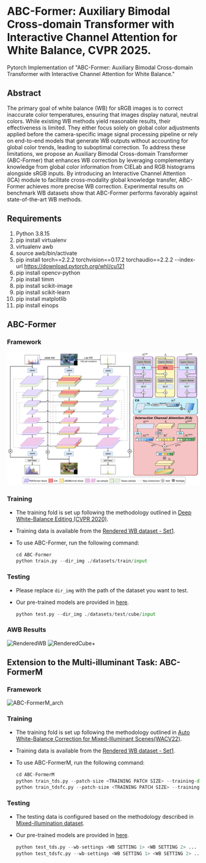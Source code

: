 # ABC-Former: Auxiliary Bimodal Cross-domain Transformer with Interactive Channel Attention for White Balance, CVPR 2025.
Pytorch Implementation of "ABC-Former: Auxiliary Bimodal Cross-domain Transformer with Interactive Channel Attention for White Balance."

## Abstract
The primary goal of white balance (WB) for sRGB images is to correct inaccurate color temperatures, ensuring that images display natural, neutral colors. While existing WB methods yield reasonable results, their effectiveness is limited. They either focus solely on global color adjustments applied before the camera-specific image signal processing pipeline or rely on end-to-end models that generate WB outputs without accounting for global color trends, leading to suboptimal correction. To address these limitations, we propose an Auxiliary Bimodal Cross-domain Transformer (ABC-Former) that enhances WB correction by leveraging complementary knowledge from global color information from CIELab and RGB histograms alongside sRGB inputs. By introducing an Interactive Channel Attention (ICA) module to facilitate cross-modality global knowledge transfer, ABC-Former achieves more precise WB correction. Experimental results on benchmark WB datasets show that ABC-Former performs favorably against state-of-the-art WB methods.

## Requirements
1. Python 3.8.15
2. pip install virtualenv
3. virtualenv awb
4. source awb/bin/activate
5. pip install torch==2.2.2 torchvision==0.17.2 torchaudio==2.2.2 --index-url https://download.pytorch.org/whl/cu121
6. pip install opencv-python
7. pip install timm
8. pip install scikit-image
9. pip install scikit-learn
10. pip install matplotlib
11. pip install einops

## ABC-Former
### Framework
![ABC-Former_arch](Fig/ABC-Former_arch.png)

### Training
- The training fold is set up following the methodology outlined in [Deep White-Balance Editing (CVPR 2020)](https://openaccess.thecvf.com/content_CVPR_2020/papers/Afifi_Deep_White-Balance_Editing_CVPR_2020_paper.pdf).
- Training data is available from the [Rendered WB dataset - Set1](https://yorkucvil.github.io/projects/public_html/sRGB_WB_correction/dataset.html).
- To use ABC-Former, run the following command:

  ```python
  cd ABC-Former
  python train.py --dir_img ./datasets/train/input

### Testing
- Please replace `dir_img` with the path of the dataset you want to test.
- Our pre-trained models are provided in [here](http://gofile.me/65TdH/uFRlyP7lw).

  ```python
  python test.py --dir_img ./datasets/test/cube/input

### AWB Results
![RenderedWB](Fig/RenderedWB_correction.png)
![RenderedCube+](Fig/RenderedCube+_correction.png)

## Extension to the Multi-illuminant Task: ABC-FormerM
### Framework
![ABC-FormerM_arch](Fig/ABC-FormerM_arch.png)

### Training
- The training fold is set up following the methodology outlined in [Auto White-Balance Correction for Mixed-Illuminant Scenes(WACV22)](https://arxiv.org/abs/2109.08750).
- Training data is available from the [Rendered WB dataset - Set1](https://yorkucvil.github.io/projects/public_html/sRGB_WB_correction/dataset.html).
- To use ABC-FormerM, run the following command:

  ```python
  cd ABC-FormerM
  python train_tds.py --patch-size <TRAINING PATCH SIZE> --training-dir ./datasets/train/input
  python train_tdsfc.py --patch-size <TRAINING PATCH SIZE> --training-dir ./datasets/train/input
  
### Testing
- The testing data is configured based on the methodology described in [Mixed-illumination dataset](https://arxiv.org/abs/2109.08750).
- Our pre-trained models are provided in [here](http://gofile.me/65TdH/o3TpzcX0O).

  ```python
  python test_tds.py --wb-settings <WB SETTING 1> <WB SETTING 2> ... <WB SETTING N> --testing-dir ./datasets/test/mixed/input
  python test_tdsfc.py --wb-settings <WB SETTING 1> <WB SETTING 2> ... <WB SETTING N> --testing-dir ./datasets/test/mixed/input
